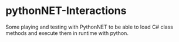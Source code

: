 # pythonNET-Interactions
Some playing and testing with PythonNET to be able to load C# class methods and execute them in runtime with python.
